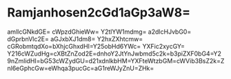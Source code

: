 # Ramjanhosen2cGd1aGp3aW8=
amllcGNkdGE=
cWpzdGhieWw=
Y2tlYW1mdmg=
a2dlcHJvbG0=
dGprbnVlc2E=
aGJxbXJ1dm8=
Y2hxZXhtcmw=
cGRobmtqdXo=bXhjcGhxdHI=Y25obHd6YWc=
YXFic2xycGY=
Y216cWZudHg=cXBtZnZod2E=dnhoY2JtYnJwbmd5c2k=b3piZXF0bG4=Y29nZmlidHI=bG53cWZydGU=d21xdnlkbHM=YXFteWtzbGM=cWVib3BsZ2k=Znl6eGphcGw=eWhqa3pucGc=aG1reWJyZnU=ZHk=
